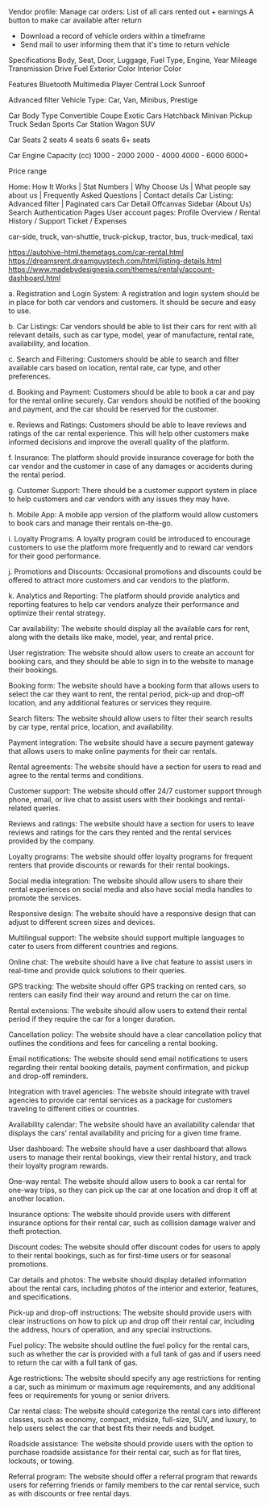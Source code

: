 Vendor profile: 
	Manage car orders: List of all cars rented out + earnings
		A button to make car available after return

* Download a record of vehicle orders within a timeframe
* Send mail to user informing them that it's time to return vehicle

Specifications
Body, Seat, Door, Luggage, Fuel Type, Engine, Year
Mileage Transmission Drive Fuel Exterior Color Interior Color

Features
Bluetooth Multimedia Player Central Lock Sunroof

Advanced filter
Vehicle Type: Car, Van, Minibus, Prestige

Car Body Type
Convertible
Coupe
Exotic Cars
Hatchback
Minivan
Pickup Truck
Sedan
Sports Car
Station Wagon
SUV

Car Seats
2 seats
4 seats
6 seats
6+ seats

Car Engine Capacity (cc)
1000 - 2000
2000 - 4000
4000 - 6000
6000+

Price range

Home: How It Works | Stat Numbers | Why Choose Us | What people say about us | Frequently Asked Questions | Contact details
Car Listing: Advanced filter | Paginated cars
Car Detail
Offcanvas Sidebar (About Us)
Search
Authentication Pages
User account pages: Profile Overview / Rental History / Support Ticket / Expenses

car-side, truck, van-shuttle, truck-pickup, tractor, bus, truck-medical, taxi

https://autohive-html.themetags.com/car-rental.html
https://dreamsrent.dreamguystech.com/html/listing-details.html
https://www.madebydesignesia.com/themes/rentaly/account-dashboard.html

a. Registration and Login System: A registration and login system should be in place for both car vendors and customers. It should be secure and easy to use.

b. Car Listings: Car vendors should be able to list their cars for rent with all relevant details, such as car type, model, year of manufacture, rental rate, availability, and location.

c. Search and Filtering: Customers should be able to search and filter available cars based on location, rental rate, car type, and other preferences.

d. Booking and Payment: Customers should be able to book a car and pay for the rental online securely. Car vendors should be notified of the booking and payment, and the car should be reserved for the customer.

e. Reviews and Ratings: Customers should be able to leave reviews and ratings of the car rental experience. This will help other customers make informed decisions and improve the overall quality of the platform.

f. Insurance: The platform should provide insurance coverage for both the car vendor and the customer in case of any damages or accidents during the rental period.

g. Customer Support: There should be a customer support system in place to help customers and car vendors with any issues they may have.

h. Mobile App: A mobile app version of the platform would allow customers to book cars and manage their rentals on-the-go.

i. Loyalty Programs: A loyalty program could be introduced to encourage customers to use the platform more frequently and to reward car vendors for their good performance.

j. Promotions and Discounts: Occasional promotions and discounts could be offered to attract more customers and car vendors to the platform.

k. Analytics and Reporting: The platform should provide analytics and reporting features to help car vendors analyze their performance and optimize their rental strategy.

Car availability: The website should display all the available cars for rent, along with the details like make, model, year, and rental price.

User registration: The website should allow users to create an account for booking cars, and they should be able to sign in to the website to manage their bookings.

Booking form: The website should have a booking form that allows users to select the car they want to rent, the rental period, pick-up and drop-off location, and any additional features or services they require.

Search filters: The website should allow users to filter their search results by car type, rental price, location, and availability.

Payment integration: The website should have a secure payment gateway that allows users to make online payments for their car rentals.

Rental agreements: The website should have a section for users to read and agree to the rental terms and conditions.

Customer support: The website should offer 24/7 customer support through phone, email, or live chat to assist users with their bookings and rental-related queries.

Reviews and ratings: The website should have a section for users to leave reviews and ratings for the cars they rented and the rental services provided by the company.

Loyalty programs: The website should offer loyalty programs for frequent renters that provide discounts or rewards for their rental bookings.

Social media integration: The website should allow users to share their rental experiences on social media and also have social media handles to promote the services.

Responsive design: The website should have a responsive design that can adjust to different screen sizes and devices.

Multilingual support: The website should support multiple languages to cater to users from different countries and regions.

Online chat: The website should have a live chat feature to assist users in real-time and provide quick solutions to their queries.

GPS tracking: The website should offer GPS tracking on rented cars, so renters can easily find their way around and return the car on time.

Rental extensions: The website should allow users to extend their rental period if they require the car for a longer duration.

Cancellation policy: The website should have a clear cancellation policy that outlines the conditions and fees for canceling a rental booking.

Email notifications: The website should send email notifications to users regarding their rental booking details, payment confirmation, and pickup and drop-off reminders.

Integration with travel agencies: The website should integrate with travel agencies to provide car rental services as a package for customers traveling to different cities or countries.

Availability calendar: The website should have an availability calendar that displays the cars' rental availability and pricing for a given time frame.

User dashboard: The website should have a user dashboard that allows users to manage their rental bookings, view their rental history, and track their loyalty program rewards.

One-way rental: The website should allow users to book a car rental for one-way trips, so they can pick up the car at one location and drop it off at another location.

Insurance options: The website should provide users with different insurance options for their rental car, such as collision damage waiver and theft protection.

Discount codes: The website should offer discount codes for users to apply to their rental bookings, such as for first-time users or for seasonal promotions.

Car details and photos: The website should display detailed information about the rental cars, including photos of the interior and exterior, features, and specifications.

Pick-up and drop-off instructions: The website should provide users with clear instructions on how to pick up and drop off their rental car, including the address, hours of operation, and any special instructions.

Fuel policy: The website should outline the fuel policy for the rental cars, such as whether the car is provided with a full tank of gas and if users need to return the car with a full tank of gas.

Age restrictions: The website should specify any age restrictions for renting a car, such as minimum or maximum age requirements, and any additional fees or requirements for young or senior drivers.

Car rental class: The website should categorize the rental cars into different classes, such as economy, compact, midsize, full-size, SUV, and luxury, to help users select the car that best fits their needs and budget.

Roadside assistance: The website should provide users with the option to purchase roadside assistance for their rental car, such as for flat tires, lockouts, or towing.

Referral program: The website should offer a referral program that rewards users for referring friends or family members to the car rental service, such as with discounts or free rental days.
